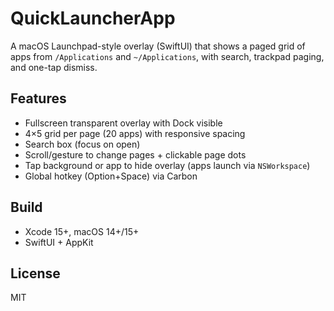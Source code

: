 # QuickLauncherApp

A macOS Launchpad-style overlay (SwiftUI) that shows a paged grid of apps from `/Applications` and `~/Applications`, with search, trackpad paging, and one-tap dismiss.

## Features
- Fullscreen transparent overlay with Dock visible
- 4×5 grid per page (20 apps) with responsive spacing
- Search box (focus on open)
- Scroll/gesture to change pages + clickable page dots
- Tap background or app to hide overlay (apps launch via `NSWorkspace`)
- Global hotkey (Option+Space) via Carbon

## Build
- Xcode 15+, macOS 14+/15+
- SwiftUI + AppKit

## License
MIT
